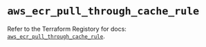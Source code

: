 # `aws_ecr_pull_through_cache_rule`

Refer to the Terraform Registory for docs: [`aws_ecr_pull_through_cache_rule`](https://www.terraform.io/docs/providers/aws/r/ecr_pull_through_cache_rule).
